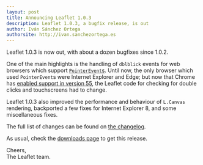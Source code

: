 ```yaml
---
layout: post
title: Announcing Leaflet 1.0.3
description: Leaflet 1.0.3, a bugfix release, is out
author: Iván Sánchez Ortega
authorsite: http://ivan.sanchezortega.es
---
```


Leaflet 1.0.3 is now out, with about a dozen bugfixes since 1.0.2.

One of the main highlights is the handling of `dblblick` events for web browsers
which support [`PointerEvent`s](https://developer.mozilla.org/en-US/docs/Web/API/PointerEvent).
Until now, the only browser which used `PointerEvent`s were Internet Explorer and Edge;
but now that Chrome has [enabled support in version 55](https://developers.google.com/web/updates/2016/11/nic55#pointer-events),
the Leaflet code for checking for double clicks and touchscreens had to change.

Leaflet 1.0.3 also improved the performance and behaviour of `L.Canvas` rendering,
backported a few fixes for Internet Explorer 8, and some miscellaneous fixes.

The full list of changes can be found on [the changelog](https://github.com/Leaflet/Leaflet/blob/master/CHANGELOG.md).


As usual, check the [downloads page](https://leafletjs.com/download.html) to get this release.


Cheers,<br>
The Leaflet team.
